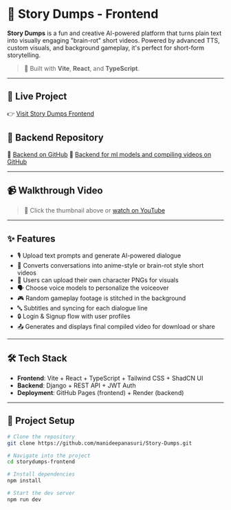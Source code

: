 # 🌟 Story Dumps - Frontend

**Story Dumps** is a fun and creative AI-powered platform that turns plain text into visually engaging "brain-rot" short videos. Powered by advanced TTS, custom visuals, and background gameplay, it's perfect for short-form storytelling.

> 🚀 Built with **Vite**, **React**, and **TypeScript**.

---

## 🔗 Live Project

👉 [Visit Story Dumps Frontend](https://www.storydumps.xyz)

## 🔧 Backend Repository

🔗 [Backend on GitHub](https://github.com/manideepanasuri/Story-dumps-backend)
🔗 [Backend for ml models and compiling videos on GitHub](https://github.com/manideepanasuri/Story-Dumps-backend1)

---

## 📹 Walkthrough Video

> 🔔 Click the thumbnail above or [watch on YouTube](https://youtu.be/kLqNBeJkW2k)

---

## ✨ Features

- 🎙️ Upload text prompts and generate AI-powered dialogue
- 🧠 Converts conversations into anime-style or brain-rot style short videos
- 🎨 Users can upload their own character PNGs for visuals
- 🗣️ Choose voice models to personalize the voiceover
- 🎮 Random gameplay footage is stitched in the background
- 🔤 Subtitles and syncing for each dialogue line
- 🔒 Login & Signup flow with user profiles
- 📤 Generates and displays final compiled video for download or share

---

## 🛠️ Tech Stack

- **Frontend**: Vite + React + TypeScript + Tailwind CSS + ShadCN UI
- **Backend**: Django + REST API + JWT Auth
- **Deployment**: GitHub Pages (frontend) + Render (backend)

---

## 📁 Project Setup

```bash
# Clone the repository
git clone https://github.com/manideepanasuri/Story-Dumps.git

# Navigate into the project
cd storydumps-frontend

# Install dependencies
npm install

# Start the dev server
npm run dev
